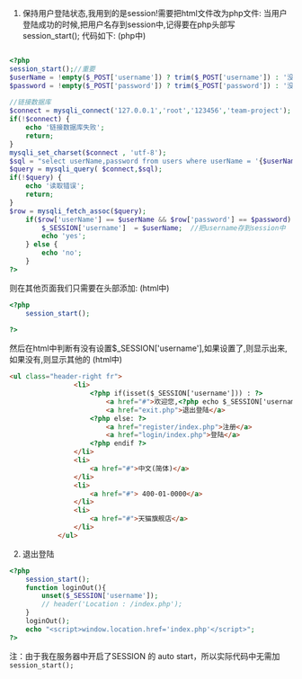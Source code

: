 1. 保持用户登陆状态,我用到的是session!需要把html文件改为php文件:
当用户登陆成功的时候,把用户名存到session中,记得要在php头部写 session_start();
代码如下: (php中)

```php

<?php
session_start();//重要
$userName = !empty($_POST['username']) ? trim($_POST['username']) : '没有数据';
$password = !empty($_POST['password']) ? trim($_POST['password']) : '没有数据';
 
//链接数据库
$connect = mysqli_connect('127.0.0.1','root','123456','team-project');
if(!$connect) {
    echo '链接数据库失败';
    return;
}
mysqli_set_charset($connect , 'utf-8');
$sql = "select userName,password from users where userName = '{$userName}'";
$query = mysqli_query( $connect,$sql);
if(!$query) {
    echo '读取错误';
    return;
}
$row = mysqli_fetch_assoc($query);
    if($row['userName'] == $userName && $row['password'] == $password) {
        $_SESSION['username']  = $userName;  //把username存到session中
        echo 'yes';
    } else {
        echo 'no';
    }
?>
```
则在其他页面我们只需要在头部添加: (html中)
```php
<?php 
    session_start();
    
?>
```
然后在html中判断有没有设置$_SESSION['username'],如果设置了,则显示出来,如果没有,则显示其他的 (html中)
```html
<ul class="header-right fr">
                <li>
                    <?php if(isset($_SESSION['username'])) : ?>
                        <a href="#">欢迎您,<?php echo $_SESSION['username']; ?></a>
                        <a href="exit.php">退出登陆</a>
                    <?php else: ?>
                        <a href="register/index.php">注册</a>
                        <a href="login/index.php">登陆</a>
                    <?php endif ?>
                </li>
                <li>
                    <a href="#">中文(简体)</a>
                </li>
                <li>
                    <a href="#"> 400-01-0000</a>
                </li>
                <li>
                    <a href="#">天猫旗舰店</a>
                </li>
            </ul>
```

2. 退出登陆
```php
<?php
    session_start();
    function loginOut(){
        unset($_SESSION['username']);
        // header('Location : /index.php');
    }
    loginOut();
    echo "<script>window.location.href='index.php'</script>";
?>
```


注：由于我在服务器中开启了SESSION 的 auto start，所以实际代码中无需加 `session_start();`
